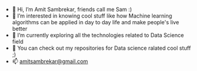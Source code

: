 - 👋 Hi, I’m Amit Sambrekar, friends call me Sam :)
- 👀 I’m interested in knowing cool stuff like how Machine learning algorithms can be applied in day to day life and make people's live better
- 🌱 I’m currently exploring all the technologies related to Data Science field
- 💞️ You can check out my repositories for Data science ralated cool stuff ;)
- 📫 amitsambrekar@gmail.com

<!---
Amit32624/Amit32624 is a ✨ special ✨ repository because its `README.md` (this file) appears on your GitHub profile.
You can click the Preview link to take a look at your changes.
--->

